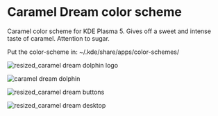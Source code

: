 # Caramel Dream color scheme
Caramel color scheme for KDE Plasma 5. Gives off a sweet and intense taste of caramel. Attention to sugar.

Put the color-scheme in: ~/.kde/share/apps/color-schemes/

![resized_caramel dream dolphin logo](https://user-images.githubusercontent.com/38332358/38764827-84ea9534-3fb6-11e8-9502-a4163eb4c3f6.png)

![caramel dream dolphin](https://user-images.githubusercontent.com/38332358/38764828-887e4402-3fb6-11e8-91d5-082159cb69c9.png)

![resized_caramel dream buttons](https://user-images.githubusercontent.com/38332358/38764829-8a973f64-3fb6-11e8-8c7a-d333273cb3d5.png)

![resized_caramel dream desktop](https://user-images.githubusercontent.com/38332358/38764831-8c736a4c-3fb6-11e8-80c5-e1b6cef6f55b.png)
